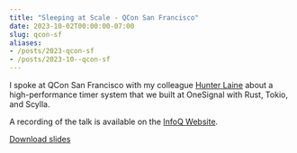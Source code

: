 ```yaml
---
title: "Sleeping at Scale - QCon San Francisco"
date: 2023-10-02T00:00:00-07:00
slug: qcon-sf
aliases:
- /posts/2023-qcon-sf
- /posts/2023-10--qcon-sf
---
```


I spoke at QCon San Francisco with my colleague [Hunter
Laine](https://www.linkedin.com/in/hunter-laine/) about a high-performance timer
system that we built at OneSignal with Rust, Tokio, and Scylla.

A recording of the talk is available on the [InfoQ Website].

[Download slides](./2023-qcon-sf--sleeping-at-scale.pdf)

[InfoQ Website]: https://www.infoq.com/presentations/scale-rust-kafka/

